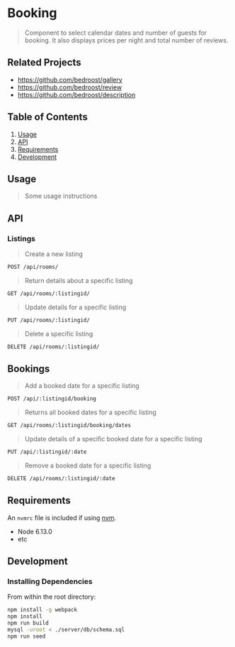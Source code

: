 # Booking

> Component to select calendar dates and number of guests for booking. It also displays prices per night and total number of reviews.

## Related Projects

  - https://github.com/bedroost/gallery
  - https://github.com/bedroost/review
  - https://github.com/bedroost/description

## Table of Contents

1. [Usage](#Usage)
1. [API](#API)
1. [Requirements](#requirements)
1. [Development](#development)

## Usage

> Some usage instructions

## API

### Listings
> Create a new listing
```sh
POST /api/rooms/
```

> Return details about a specific listing
```sh
GET /api/rooms/:listingid/
```

> Update details for a specific listing
```sh
PUT /api/rooms/:listingid/
```

> Delete a specific listing
```sh
DELETE /api/rooms/:listingid/
```

## Bookings
> Add a booked date for a specific listing
```sh
POST /api/:listingid/booking
```

> Returns all booked dates for a specific listing
```sh
GET /api/rooms/:listingid/booking/dates
```

> Update details of a specific booked date for a specific listing
```sh
PUT /api/:listingid/:date
```

> Remove a booked date for a specific listing
```sh
DELETE /api/rooms/:listingid/:date
```

## Requirements

An `nvmrc` file is included if using [nvm](https://github.com/creationix/nvm).

- Node 6.13.0
- etc

## Development

### Installing Dependencies

From within the root directory:

```sh
npm install -g webpack
npm install
npm run build
mysql -uroot < ./server/db/schema.sql
npm run seed
```

